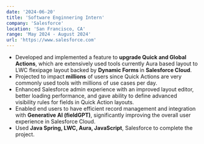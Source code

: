 ```yaml
---
date: '2024-06-20'
title: 'Software Enginnering Intern'
company: 'Salesforce'
location: 'San Francisco, CA'
range: 'May 2024 - August 2024'
url: 'https://www.salesforce.com'
---
```


- Developed and implemented a feature to <strong>upgrade Quick and Global Actions</strong>, which are extensively used tools currently Aura based layout to LWC flexipage layout backed by <strong> Dynamic Forms </strong> in <strong>Salesforce Cloud</strong>.
- Projected to impact <strong>millions</strong> of users since Quick Actions are very commonly used tools with millions of use cases per day.
- Enhanced Salesforce admin experience with an improved layout editor, better loading performance, and gave ability to define advanced visibility rules for fields in Quick Action layouts.
- Enabled end users to have efficient record management and integration with <strong>Generative AI (fieldGPT)</strong>, significantly improving the overall user experience in Salesforce Cloud.
- Used <strong>Java Spring, LWC, Aura, JavaScript</strong>, Salesforce to complete the project.
